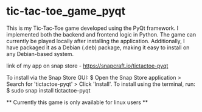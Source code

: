 # tic-tac-toe_game_pyqt
This is my Tic-Tac-Toe game developed using the PyQt framework. I implemented both the backend and frontend logic in Python. The game can currently be played locally after installing the application. Additionally, I have packaged it as a Debian (.deb) package, making it easy to install on any Debian-based system.

link of my app on snap store - https://snapcraft.io/tictactoe-pyqt

To install via the Snap Store GUI:
$ Open the Snap Store application > Search for 'tictactoe-pyqt' > Click 'Install'.
To install using the terminal, run:
$ sudo snap install tictactoe-pyqt

** Currently this game is only available for linux users **
